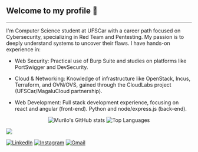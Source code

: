## Welcome to my profile 👋

---
I'm Computer Science student at UFSCar with a career path focused on Cybersecurity, specializing in Red Team and Pentesting. My passion is to deeply understand systems to uncover their flaws. I have hands-on experience in:

- Web Security: Practical use of Burp Suite and studies on platforms like PortSwigger and DevSecurity.

- Cloud & Networking: Knowledge of infrastructure like OpenStack, Incus, Terraform, and OVN/OVS, gained through the CloudLabs project (UFSCar/MagaluCloud partnership).

- Web Development: Full stack development experience, focusing on react and angular (front-end). Python and node/express.js (back-end).

<p align="center">
  <img src="https://github-readme-stats.vercel.app/api?username=MurilooMiranda&show_icons=true&theme=radical&rank_icon=github" alt="Murilo's GitHub stats">
  <img src="https://github-readme-stats.vercel.app/api/top-langs/?username=MurilooMiranda&layout=compact&theme=radical" alt="Top Languages">
</p>

<p align="left">
  <a href="https://skillicons.dev">
    <img src="https://skillicons.dev/icons?i=html,css,typescript,python,java,npm,react,angular,nodejs,express,linux,docker,mysql,figma,github" />
  </a>
</p>

<a href="https://www.linkedin.com/in/murilo-miranda-7b0614269/"><img src="https://img.shields.io/badge/LinkedIn-0077B5?style=for-the-badge&logo=linkedin&logoColor=white" alt="LinkedIn"></a>
<a href="https://www.instagram.com/_murilo.miranda_/"><img src="https://img.shields.io/badge/Instagram-E4405F?style=for-the-badge&logo=instagram&logoColor=white" alt="Instagram"></a>
<a href="mailto:muriloomirandaah@gmail.com"><img src="https://img.shields.io/badge/Gmail-D14836?style=for-the-badge&logo=gmail&logoColor=white" alt="Gmail"></a>
